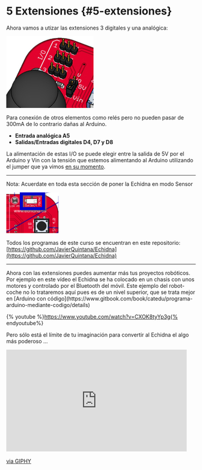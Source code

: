 # 5 Extensiones {#5-extensiones}
Ahora vamos a utizar las extensiones 3 digitales y una analógica:

![](/images/image33.png)

Para conexión de otros elementos como relés pero no pueden pasar de 300mA de lo contrario dañas al Arduino.

 * **Entrada analógica A5**
 * **Salidas/Entradas digitales D4, D7 y D8**
 
La alimentación de estas I/O se puede elegir entre la salida de 5V  por el Arduino y Vin con la tensión que estemos alimentando al Arduino utilizando el jumper que ya vimos [en su momento](/tema_1_como_utilizar_echidna/13-alimentacion-del-echidna.md).
<hr />
Nota: Acuerdate en toda esta sección de poner la Echidna en modo Sensor

![](/images/image4.png)

Todos los programas de este curso se encuentran en este repositorio: [https://github.com/JavierQuintana/Echidna](https://github.com/JavierQuintana/Echidna)
<hr/>
Ahora con las extensiones puedes aumentar más tus proyectos robóticos. Por ejemplo en este vídeo el Echidna se ha colocado en un chasis con unos motores y controlado por el Bluetooth del móvil. Este ejemplo del robot-coche no lo trataremos aquí pues es de un nivel superior, que se trata mejor en [Arduino con código](https://www.gitbook.com/book/catedu/programa-arduino-mediante-codigo/details)

{% youtube %}https://www.youtube.com/watch?v=CXOK8tyYp3g{% endyoutube%}

Pero sólo está el límite de tu imaginación para convertir al Echidna el algo más poderoso ...

<iframe src="https://giphy.com/embed/hJPCYFojnadHy" width="480" height="270" frameBorder="0" class="giphy-embed" allowFullScreen></iframe><p><a href="https://giphy.com/gifs/the-big-bang-theory-kaley-cuoco-robots-hJPCYFojnadHy">via GIPHY</a></p>